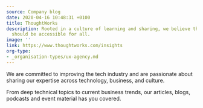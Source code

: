 ```yaml
---
source: Company blog
date: 2020-04-16 10:48:31 +0100
title: ThoughtWorks
description: Rooted in a culture of learning and sharing, we believe that knowledge
  should be accessible for all.
image: ''
link: https://www.thoughtworks.com/insights
org-type: 
- _organisation-types/ux-agency.md
---
```

We are committed to improving the tech industry and are passionate about sharing our expertise across technology, business, and culture.

From deep technical topics to current business trends, our articles, blogs, podcasts and event material has you covered.